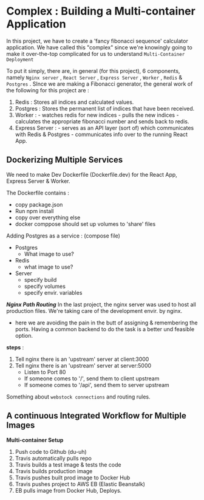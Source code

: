 # Complex : Building a Multi-container Application

In this project, we have to create a 'fancy fibonacci sequence' calculator application. We have called this "complex" since we're knowingly going to make it over-the-top complicated for us to understand `Multi-Container Deployment` 

To put it simply, there are, in general (for this project), 6 components, namely `Nginx server` , `React Server` , `Express Server` , `Worker` , `Redis` & `Postgres` . 
SInce we are making a Fibonacci generator, the general work of the following for this project are : 
1. Redis : Stores all indices and calculated values.
2. Postgres : Stores the permanent list of indices that have been received.
3. Worker : - watches redis for new indices
            - pulls the new indices
            - calculates the appropriate fibonacci number and sends back to redis.
4. Express Server : - serves as an API layer (sort of) which communicates with Redis & Postgres 
                    - communicates info over to the running React App.
                    
                
## Dockerizing Multiple Services 
We need to make Dev Dockerfile (Dockerfile.dev) for the React App, Express Server & Worker.

The Dockerfile contains :
  - copy package.json
  - Run npm install
  - copy over everything else
  - docker comppose should set up volumes to 'share' files

Adding Postgres as a service : (compose file)
  - Postgres
    - What image to use?
  - Redis
    - what image to use?
  - Server
    - specify build
    - specify volumes
    - specify envir. variables

***Nginx Path Routing***
In the last project, the nginx server was used to host all production files. We're taking care of the development envir. by nginx.
- here we are avoiding the pain in the butt of assigning & remembering the ports. Having a common backend to do the task is a better und feasible option. 

****steps**** :
1. Tell nginx there is an 'upstream' server at client:3000
2. Tell nginx there is an 'upstream' server at server:5000
   - Listen to Port 80
   - If someone comes to '/', send them to client upstream
   - If someone comes to '/api', send them to server upstream
   
   
Something about `webstock connections` and routing rules. 

## A continuous Integrated Workflow for Multiple Images

**Multi-container Setup**
1. Push code to Github (du-uh)
2. Travis automatically pulls repo
3. Travis builds a test image & tests the code
4. Travis builds production image
5. Travis pushes built prod image to Docker Hub
6. Travis pushes project to AWS EB (Elastic Beanstalk)
7. EB pulls image from Docker Hub, Deploys.


   

   
